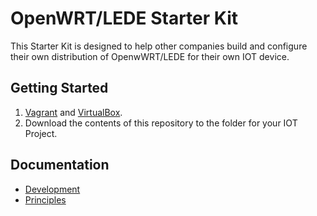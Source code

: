 # OpenWRT/LEDE Starter Kit

This Starter Kit is designed to help other companies build and configure their own distribution
of OpenwWRT/LEDE for their own IOT device.

## Getting Started

1. [Vagrant](vagrantup.com) and [VirtualBox](virtualbox.org). 
2. Download the contents of this repository to the folder for your IOT Project.

## Documentation

- [Development](docs/development.md)
- [Principles](docs/principles.md)